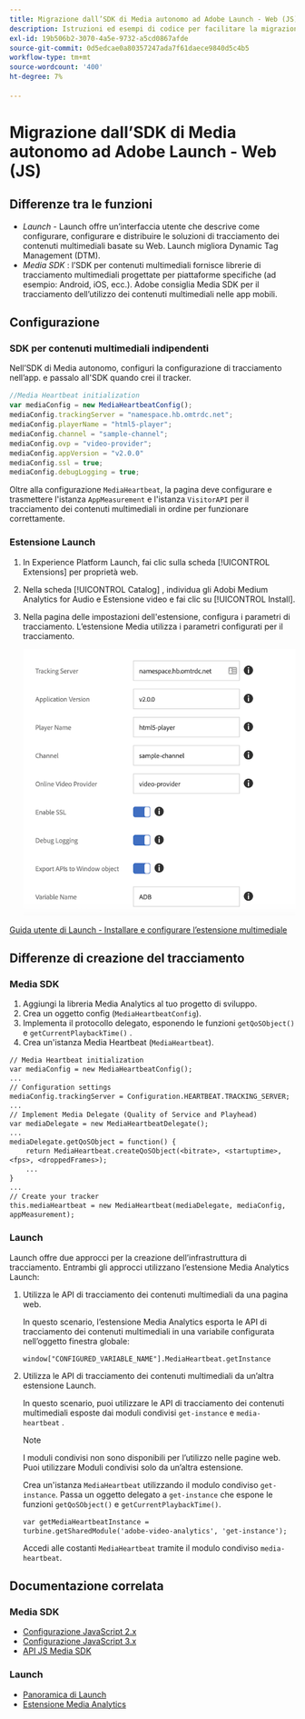 ```yaml
---
title: Migrazione dall’SDK di Media autonomo ad Adobe Launch - Web (JS)
description: Istruzioni ed esempi di codice per facilitare la migrazione da Media SDK a Launch.
exl-id: 19b506b2-3070-4a5e-9732-a5cd0867afde
source-git-commit: 0d5edcae0a80357247ada7f61daece9840d5c4b5
workflow-type: tm+mt
source-wordcount: '400'
ht-degree: 7%

---
```


# Migrazione dall’SDK di Media autonomo ad Adobe Launch - Web (JS)

## Differenze tra le funzioni

* *Launch*  - Launch offre un’interfaccia utente che descrive come configurare, configurare e distribuire le soluzioni di tracciamento dei contenuti multimediali basate su Web. Launch migliora Dynamic Tag Management (DTM).
* *Media SDK* : l’SDK per contenuti multimediali fornisce librerie di tracciamento multimediali progettate per piattaforme specifiche (ad esempio: Android, iOS, ecc.). Adobe consiglia Media SDK per il tracciamento dell’utilizzo dei contenuti multimediali nelle app mobili.

## Configurazione

### SDK per contenuti multimediali indipendenti

Nell’SDK di Media autonomo, configuri la configurazione di tracciamento nell’app.
e passalo all&#39;SDK quando crei il tracker.

```javascript
//Media Heartbeat initialization
var mediaConfig = new MediaHeartbeatConfig();
mediaConfig.trackingServer = "namespace.hb.omtrdc.net";
mediaConfig.playerName = "html5-player";
mediaConfig.channel = "sample-channel";
mediaConfig.ovp = "video-provider";
mediaConfig.appVersion = "v2.0.0"
mediaConfig.ssl = true;
mediaConfig.debugLogging = true;
```

Oltre alla configurazione `MediaHeartbeat`, la pagina deve configurare e trasmettere
l&#39;istanza `AppMeasurement` e l&#39;istanza `VisitorAPI` per il tracciamento dei contenuti multimediali in ordine
per funzionare correttamente.

### Estensione Launch

1. In Experience Platform Launch, fai clic sulla scheda [!UICONTROL Extensions] per
proprietà web.
1. Nella scheda [!UICONTROL Catalog] , individua gli Adobi Medium Analytics for Audio e
Estensione video e fai clic su [!UICONTROL Install].
1. Nella pagina delle impostazioni dell&#39;estensione, configura i parametri di tracciamento.
L’estensione Media utilizza i parametri configurati per il tracciamento.

   ![](assets/launch_config_js.png)

[Guida utente di Launch - Installare e configurare l’estensione multimediale](https://experienceleague.adobe.com/docs/launch/using/extensions-ref/adobe-extension/media-analytics-extension/overview.html#install-and-configure-the-ma-extension)

## Differenze di creazione del tracciamento

### Media SDK

1. Aggiungi la libreria Media Analytics al tuo progetto di sviluppo.
1. Crea un oggetto config (`MediaHeartbeatConfig`).
1. Implementa il protocollo delegato, esponendo le funzioni `getQoSObject()` e `getCurrentPlaybackTime()` .
1. Crea un&#39;istanza Media Heartbeat (`MediaHeartbeat`).

```
// Media Heartbeat initialization
var mediaConfig = new MediaHeartbeatConfig();
...
// Configuration settings
mediaConfig.trackingServer = Configuration.HEARTBEAT.TRACKING_SERVER;
...
// Implement Media Delegate (Quality of Service and Playhead)
var mediaDelegate = new MediaHeartbeatDelegate();
...
mediaDelegate.getQoSObject = function() {
    return MediaHeartbeat.createQoSObject(<bitrate>, <startuptime>, <fps>, <droppedFrames>);
    ...
}
...
// Create your tracker
this.mediaHeartbeat = new MediaHeartbeat(mediaDelegate, mediaConfig, appMeasurement);
```

<!--  Dead Link - from 2019 - can't locate where this should go
[Media SDK - Tracker Creation](https://experienceleague.adobe.com/docs/media-analytics/using/sdk-implement/cookbook/sdk-vs-launch-qoe.html) -->

### Launch

Launch offre due approcci per la creazione dell’infrastruttura di tracciamento. Entrambi gli approcci utilizzano l’estensione Media Analytics Launch:

1. Utilizza le API di tracciamento dei contenuti multimediali da una pagina web.

   In questo scenario, l’estensione Media Analytics esporta le API di tracciamento dei contenuti multimediali in una variabile configurata nell’oggetto finestra globale:

   ```
   window["CONFIGURED_VARIABLE_NAME"].MediaHeartbeat.getInstance
   ```

1. Utilizza le API di tracciamento dei contenuti multimediali da un’altra estensione Launch.

   In questo scenario, puoi utilizzare le API di tracciamento dei contenuti multimediali esposte dai moduli condivisi `get-instance` e `media-heartbeat` .

   >[!NOTE]
   >
   >I moduli condivisi non sono disponibili per l’utilizzo nelle pagine web. Puoi utilizzare Moduli condivisi solo da un’altra estensione.

   Crea un&#39;istanza `MediaHeartbeat` utilizzando il modulo condiviso `get-instance`.
Passa un oggetto delegato a `get-instance` che espone le funzioni `getQoSObject()` e `getCurrentPlaybackTime()`.

   ```
   var getMediaHeartbeatInstance =
   turbine.getSharedModule('adobe-video-analytics', 'get-instance');
   ```

   Accedi alle costanti `MediaHeartbeat` tramite il modulo condiviso `media-heartbeat`.

## Documentazione correlata

### Media SDK

* [Configurazione JavaScript 2.x](/help/sdk-implement/setup/setup-javascript/set-up-js-2.md)
* [Configurazione JavaScript 3.x](/help/sdk-implement/setup/setup-javascript/set-up-js-3.md)
* [API JS Media SDK](https://adobe-marketing-cloud.github.io/media-sdks/reference/javascript/MediaHeartbeat.html)

### Launch

* [Panoramica di Launch](https://docs.adobe.com/content/help/it-IT/experience-cloud/user-guides/home.translate.html)
* [Estensione Media Analytics](https://experienceleague.adobe.com/docs/launch/using/extensions-ref/adobe-extension/media-analytics-extension/overview.html)
